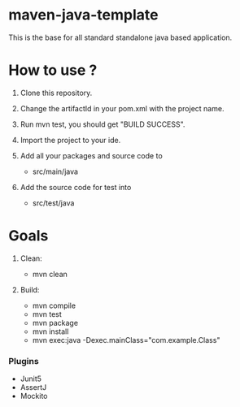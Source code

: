 maven-java-template
===================

This is the base for all standard standalone java based application.

How to use ?
=====================

1. Clone this repository.

2. Change the artifactId in your pom.xml with the project name.

3. Run mvn test, you should get "BUILD SUCCESS".

4. Import the project to your ide.

5. Add all your packages and source code to
    * src/main/java

6. Add the source code for test into
    * src/test/java

Goals
=========
1. Clean:
    * mvn clean

2. Build:
    * mvn compile
    * mvn test
    * mvn package
    * mvn install
    * mvn exec:java -Dexec.mainClass="com.example.Class"

### Plugins
* Junit5
* AssertJ
* Mockito